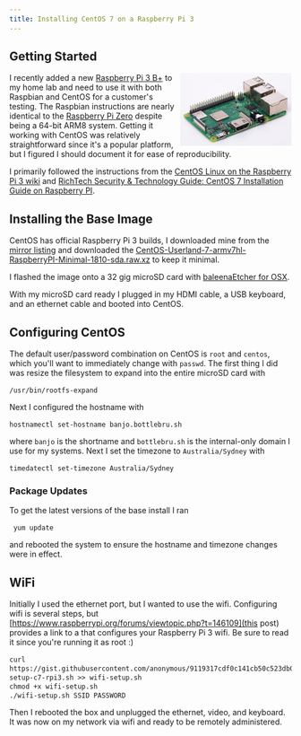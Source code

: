 ```yaml
---
title: Installing CentOS 7 on a Raspberry Pi 3
---
```


## Getting Started

<a href="https://www.raspberrypi.org/products/raspberry-pi-3-model-b-plus/"><img src="/assets/raspberry-pi-3-b+.jpg" alt="raspberry Pi 3 B+" width="199" height="130" align="right" /></a>

I recently added a new [Raspberry Pi 3 B+](https://www.raspberrypi.org/products/raspberry-pi-3-model-b-plus/) to my home lab and need to use it with both Raspbian and CentOS for a customer's testing. The Raspbian instructions are nearly identical to the [Raspberry Pi Zero](/2019/01/30/installing-raspbian-9-6-on-a-raspberry-pi-zero) despite being a 64-bit ARM8 system. Getting it working with CentOS was relatively straightforward since it's a popular platform, but I figured I should document it for ease of reproducibility.

I primarily followed the instructions from the [CentOS Linux on the Raspberry Pi 3 wiki](https://wiki.centos.org/SpecialInterestGroup/AltArch/Arm32/RaspberryPi3) and [RichTech Security & Technology Guide: CentOS 7 Installation Guide on Raspberry PI](https://rharmonson.github.io/cos7instpi.html).

## Installing the Base Image

CentOS has official Raspberry Pi 3 builds, I downloaded mine from the [mirror listing](http://isoredirect.centos.org/altarch/7/isos/armhfp/) and downloaded the [CentOS-Userland-7-armv7hl-RaspberryPI-Minimal-1810-sda.raw.xz](http://mirror.nsw.coloau.com.au/centos-altarch/7.6.1810/isos/armhfp/CentOS-Userland-7-armv7hl-RaspberryPI-Minimal-1810-sda.raw.xz) to keep it minimal.

I flashed the image onto a 32 gig microSD card with [baleenaEtcher for OSX](https://www.balena.io/etcher/).

With my microSD card ready I plugged in my HDMI cable, a USB keyboard, and an ethernet cable and booted into CentOS.

## Configuring CentOS

The default user/password combination on CentOS is `root` and `centos`, which you'll want to immediately change with `passwd`. The first thing I did was resize the filesystem to expand into the entire microSD card with

    /usr/bin/rootfs-expand

Next I configured the hostname with

    hostnamectl set-hostname banjo.bottlebru.sh

where `banjo` is the shortname and `bottlebru.sh` is the internal-only domain I use for my systems. Next I set the timezone to `Australia/Sydney` with

    timedatectl set-timezone Australia/Sydney

### Package Updates

To get the latest versions of the base install I ran

     yum update

and rebooted the system to ensure the hostname and timezone changes were in effect.

## WiFi

Initially I used the ethernet port, but I wanted to use the wifi. Configuring wifi is several steps, but [https://www.raspberrypi.org/forums/viewtopic.php?t=146109](this post) provides a link to a [](script) that configures your Raspberry Pi 3 wifi. Be sure to read it since you're running it as root :)

    curl https://gist.githubusercontent.com/anonymous/9119317cdf0c141cb50c523db0f3b70f/raw/d4c2bedcf4799783ca0bf5f54a52e82241faea93/wifi-setup-c7-rpi3.sh >> wifi-setup.sh
    chmod +x wifi-setup.sh
    ./wifi-setup.sh SSID PASSWORD

Then I rebooted the box and unplugged the ethernet, video, and keyboard. It was now on my network via wifi and ready to be remotely administered.
